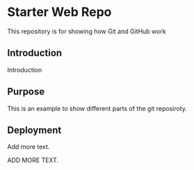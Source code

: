 # Starter Web Repo

This repository is for showing how Git and GitHub work

## Introduction

Introduction

## Purpose

This is an example to show different parts of the git reposiroty.

## Deployment

Add more text.

ADD MORE TEXT.
